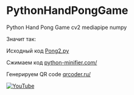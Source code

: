 # PythonHandPongGame

Python Hand Pong Game cv2 mediapipe numpy

Значит так:

Исходный код [Pong2.py](https://github.com/lp85d/PythonHandPongGame/blob/main/Pong2.py)

Сжимаем код  [python-minifier.com/](https://python-minifier.com/)

Генерируем QR code [qrcoder.ru/](http://qrcoder.ru/)


[![YouTube](https://sun9-80.userapi.com/impg/XiDBgrFgiqbngmBKIJ_jh3YMeJQgfb6oDhAvoA/ggbzTiBY6KE.jpg?size=995x880&quality=96&sign=921dbd016fc9247632e6008790104b23&type=album)](https://youtu.be/DKKiCBpr1EA)
